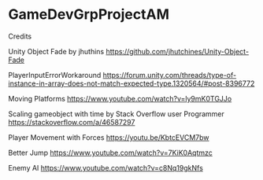 # GameDevGrpProjectAM

Credits

Unity Object Fade by jhuthins
https://github.com/jhutchines/Unity-Object-Fade

PlayerInputErrorWorkaround
https://forum.unity.com/threads/type-of-instance-in-array-does-not-match-expected-type.1320564/#post-8396772

Moving Platforms
https://www.youtube.com/watch?v=ly9mK0TGJJo

Scaling gameobject with time by Stack Overflow user Programmer
https://stackoverflow.com/a/46587297

Player Movement with Forces
https://youtu.be/KbtcEVCM7bw

Better Jump
https://www.youtube.com/watch?v=7KiK0Aqtmzc

Enemy AI
https://www.youtube.com/watch?v=c8Nq19gkNfs
